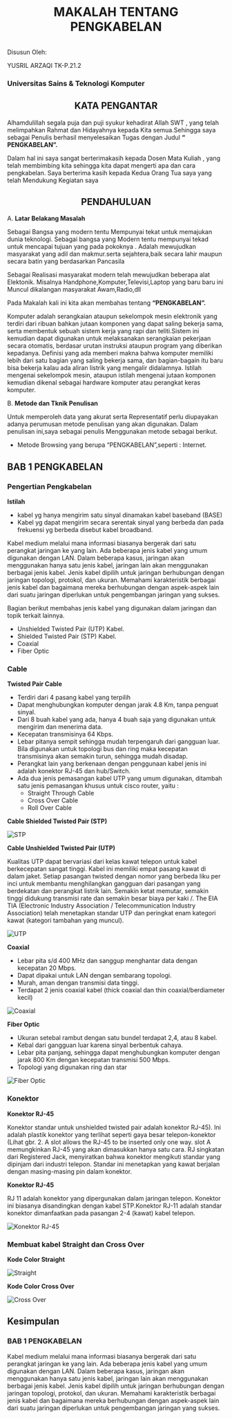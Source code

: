 <div style="text-align:center;">
    <h1> MAKALAH TENTANG PENGKABELAN </div>
    <img alt="" src="./img/stekom.png">
    <p>Disusun Oleh:</p>
    <p>YUSRIL ARZAQI TK-P.21.2</p>
    <h3> Universitas Sains & Teknologi Komputer </h3>
</div>

<h2 style="text-align: center;"> KATA PENGANTAR</h2>

 Alhamdulillah segala puja dan puji syukur kehadirat Allah SWT , yang telah melimpahkan Rahmat dan Hidayahnya kepada Kita semua.Sehingga saya sebagai Penulis berhasil menyelesaikan Tugas dengan Judul **“ PENGKABELAN”.**

Dalam hal ini saya sangat berterimakasih kepada Dosen Mata Kuliah , yang telah membimbing kita sehingga kita dapat mengerti apa  dan cara pengkabelan. Saya berterima kasih kepada Kedua Orang Tua saya yang
telah Mendukung Kegiatan saya

<div>
    <h2 style="text-align: center;"> PENDAHULUAN </h2>
</div>

A. **Latar Belakang Masalah**

Sebagai Bangsa yang modern tentu Mempunyai tekat untuk memajukan dunia teknologi. Sebagai bangsa yang Modern tentu mempunyai tekad untuk mencapai tujuan yang pada pokoknya . Adalah mewujudkan masyarakat yang adil dan makmur.serta sejahtera,baik secara lahir maupun secara batin yang berdasarkan Pancasila

Sebagai Realisasi masyarakat modern telah mewujudkan beberapa alat Elektonik. Misalnya Handphone,Komputer,Televisi,Laptop yang baru baru ini Muncul dikalangan masyarakat Awam,Radio,dll

Pada Makalah kali ini kita akan membahas tentang **“PENGKABELAN”.**

Komputer adalah serangkaian ataupun sekelompok mesin elektronik yang terdiri dari ribuan bahkan jutaan komponen yang dapat saling bekerja sama, serta membentuk sebuah sistem kerja yang rapi dan teliti.Sistem ini kemudian dapat digunakan untuk melaksanakan serangkaian pekerjaan secara otomatis, berdasar urutan instruksi ataupun program yang diberikan kepadanya. Definisi yang ada memberi makna bahwa komputer memiliki lebih dari satu bagian yang saling bekerja sama, dan bagian-bagain itu baru bisa bekerja kalau ada aliran listrik yang mengalir didalamnya. Istilah mengenai sekelompok mesin, ataupun istilah mengenai jutaan komponen kemudian dikenal sebagai hardware komputer atau perangkat keras komputer.

B. **Metode dan Tknik Penulisan** 

Untuk memperoleh data yang akurat serta Representatif perlu diupayakan adanya perumusan metode penulisan yang akan digunakan. Dalam penulisan ini,saya sebagai penulis Menggunakan metode sebagai berikut.

- Metode Browsing yang berupa “PENGKABELAN”,seperti : Internet.

## BAB 1 PENGKABELAN

### Pengertian Pengkabelan

**Istilah**

- kabel yg hanya mengirim satu sinyal dinamakan kabel baseband (BASE)
- Kabel yg dapat mengirim secara serentak sinyal yang berbeda dan pada frekuensi yg berbeda disebut kabel broadband.

Kabel medium melalui mana informasi biasanya bergerak dari satu perangkat jaringan ke yang lain. Ada beberapa jenis kabel yang umum digunakan dengan LAN. Dalam beberapa kasus, jaringan akan menggunakan hanya satu jenis kabel, jaringan lain akan menggunakan berbagai jenis kabel. Jenis kabel dipilih untuk jaringan berhubungan dengan jaringan topologi, protokol, dan ukuran. Memahami karakteristik berbagai jenis kabel dan bagaimana mereka berhubungan dengan aspek-aspek lain dari suatu jaringan diperlukan untuk pengembangan jaringan yang sukses.

Bagian berikut membahas jenis kabel yang digunakan dalam jaringan dan topik terkait lainnya.

- Unshielded Twisted Pair (UTP) Kabel.
- Shielded Twisted Pair (STP) Kabel.
- Coaxial
- Fiber Optic

### Cable

**Twisted Pair Cable**

- Terdiri dari 4 pasang kabel yang terpilih 
- Dapat menghubungkan komputer dengan jarak 4.8 Km, tanpa penguat sinyal.
- Dari 8 buah kabel yang ada, hanya 4 buah saja yang digunakan untuk mengirim dan menerima data.  
- Kecepatan transmisinya 64 Kbps.
- Lebar pitanya sempit sehingga mudah terpengaruh dari gangguan luar. Bila digunakan untuk topologi bus dan ring maka kecepatan transmisinya akan semakin turun, sehingga mudah disadap.
- Perangkat lain yang berkenaan dengan penggunaan kabel jenis ini adalah konektor RJ-45 dan hub/Switch. 
- Ada dua jenis pemasangan kabel UTP yang umum digunakan, ditambah satu jenis pemasangan khusus untuk cisco router, yaitu :
  - Straight Through Cable
  - Cross Over Cable
  - Roll Over Cable

**Cable Shielded Twisted Pair (STP)** 

![STP](./img/STP.jpg) 

**Cable Unshielded Twisted Pair (UTP)**

Kualitas UTP dapat bervariasi dari kelas kawat telepon untuk kabel berkecepatan sangat tinggi. Kabel ini memiliki empat pasang kawat di dalam jaket. Setiap pasangan twisted dengan nomor yang berbeda liku per inci untuk membantu menghilangkan gangguan dari pasangan yang berdekatan dan perangkat listrik lain. Semakin ketat memutar, semakin tinggi didukung transmisi rate dan semakin besar biaya per kaki /. The EIA TIA (Electronic Industry Association / Telecommunication Industry Association) telah menetapkan standar UTP dan peringkat enam kategori kawat (kategori tambahan yang muncul).

![UTP](./img/UTP.png) 

**Coaxial** 

- Lebar pita s/d 400 MHz dan sanggup menghantar data dengan kecepatan 20 Mbps.
- Dapat dipakai untuk LAN dengan sembarang topologi.
- Murah, aman dengan transmisi data tinggi.
- Terdapat 2 jenis coaxial kabel (thick coaxial dan thin coaxial/berdiameter kecil)

![Coaxial](./img/coaxial.png)  

**Fiber Optic** 

- Ukuran setebal rambut dengan satu bundel terdapat 2,4, atau 8 kabel.
- Kebal dari gangguan luar karena sinyal berbentuk cahaya.
- Lebar pita panjang, sehingga dapat menghubungkan komputer dengan jarak 800 Km dengan kecepatan transmisi 500 Mbps.
- Topologi yang digunakan ring dan star

![Fiber Optic](./img/fiberOptic.png)

### Konektor

**Konektor RJ-45** 

Konektor standar untuk unshielded twisted pair adalah konektor RJ-45). Ini adalah plastik konektor yang terlihat seperti gaya besar telepon-konektor (Lihat gbr. 2. A slot allows the RJ-45 to be inserted only one way. slot A memungkinkan RJ-45 yang akan dimasukkan hanya satu cara. RJ singkatan dari Registered Jack, menyiratkan bahwa konektor mengikuti standar yang dipinjam dari industri telepon. Standar ini menetapkan yang kawat berjalan dengan masing-masing pin dalam konektor.

**Konektor RJ-45**

RJ 11 adalah konektor yang dipergunakan dalam jaringan telepon. Konektor ini biasanya disandingkan dengan kabel STP.Konektor RJ-11 adalah standar konektor dimanfaatkan pada pasangan 2-4 (kawat) kabel telepon.

![Konektor RJ-45](./img/rj45.jpeg) 

### Membuat kabel Straight dan Cross Over

**Kode Color Straight** 

![Straight](./img/straight.jpg) 

**Kode Color Cross Over** 

![Cross Over](./img/cross.jpg) 

## Kesimpulan

### BAB 1 PENGKABELAN

Kabel medium melalui mana informasi biasanya bergerak dari satu perangkat jaringan ke yang lain.
Ada beberapa jenis kabel yang umum digunakan dengan LAN.
Dalam beberapa kasus, jaringan akan menggunakan hanya satu jenis kabel, jaringan lain akan menggunakan berbagai jenis kabel.
Jenis kabel dipilih untuk jaringan berhubungan dengan jaringan topologi, protokol, dan ukuran.
Memahami karakteristik berbagai jenis kabel dan bagaimana mereka berhubungan dengan aspek-aspek lain dari suatu jaringan diperlukan untuk pengembangan jaringan yang sukses.

